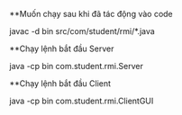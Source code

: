 **Muốn chạy sau khi đã tác động vào code

javac -d bin src/com/student/rmi/*.java



**Chạy lệnh bắt đầu Server

java -cp bin com.student.rmi.Server



**Chạy lệnh bắt đầu Client

java -cp bin com.student.rmi.ClientGUI

